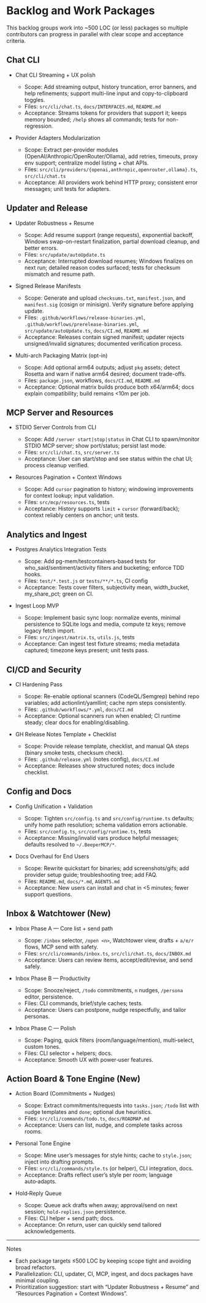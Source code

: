 # Backlog and Work Packages

This backlog groups work into ~500 LOC (or less) packages so multiple contributors can progress in parallel with clear scope and acceptance criteria.

## Chat CLI

- Chat CLI Streaming + UX polish
  - Scope: Add streaming output, history truncation, error banners, and help refinements; support multi-line input and copy-to-clipboard toggles.
  - Files: `src/cli/chat.ts`, `docs/INTERFACES.md`, `README.md`
  - Acceptance: Streams tokens for providers that support it; keeps memory bounded; `/help` shows all commands; tests for non-regression.

- Provider Adapters Modularization
  - Scope: Extract per-provider modules (OpenAI/Anthropic/OpenRouter/Ollama), add retries, timeouts, proxy env support; centralize model listing + chat APIs.
  - Files: `src/cli/providers/{openai,anthropic,openrouter,ollama}.ts`, `src/cli/chat.ts`
  - Acceptance: All providers work behind HTTP proxy; consistent error messages; unit tests for adapters.

## Updater and Release

- Updater Robustness + Resume
  - Scope: Add resume support (range requests), exponential backoff, Windows swap-on-restart finalization, partial download cleanup, and better errors.
  - Files: `src/update/autoUpdate.ts`
  - Acceptance: Interrupted download resumes; Windows finalizes on next run; detailed reason codes surfaced; tests for checksum mismatch and resume path.

- Signed Release Manifests
  - Scope: Generate and upload `checksums.txt`, `manifest.json`, and `manifest.sig` (cosign or minisign). Verify signature before applying update.
  - Files: `.github/workflows/release-binaries.yml`, `.github/workflows/prerelease-binaries.yml`, `src/update/autoUpdate.ts`, `docs/CI.md`, `README.md`
  - Acceptance: Releases contain signed manifest; updater rejects unsigned/invalid signatures; documented verification process.

- Multi-arch Packaging Matrix (opt-in)
  - Scope: Add optional arm64 outputs; adjust `pkg` assets; detect Rosetta and warn if native arm64 desired; document trade-offs.
  - Files: `package.json`, workflows, `docs/CI.md`, `README.md`
  - Acceptance: Optional matrix builds produce both x64/arm64; docs explain compatibility; build remains <10m per job.

## MCP Server and Resources

- STDIO Server Controls from CLI
  - Scope: Add `/server start|stop|status` in Chat CLI to spawn/monitor STDIO MCP server; show port/status; persist last mode.
  - Files: `src/cli/chat.ts`, `src/server.ts`
  - Acceptance: User can start/stop and see status within the chat UI; process cleanup verified.

- Resources Pagination + Context Windows
  - Scope: Add `cursor` pagination to history; windowing improvements for context lookup; input validation.
  - Files: `src/mcp/resources.ts`, tests
  - Acceptance: History supports `limit` + `cursor` (forward/back); context reliably centers on anchor; unit tests.

## Analytics and Ingest

- Postgres Analytics Integration Tests
  - Scope: Add pg-mem/testcontainers-based tests for who_said/sentiment/activity filters and bucketing; enforce TDD hooks.
  - Files: `test/*.test.js` or `tests/**/*.ts`, CI config
  - Acceptance: Tests cover filters, subjectivity mean, width_bucket, my_share_pct; green on CI.

- Ingest Loop MVP
  - Scope: Implement basic sync loop: normalize events, minimal persistence to SQLite logs and media, compute tz keys; remove legacy fetch import.
  - Files: `src/ingest/matrix.ts`, `utils.js`, tests
  - Acceptance: Can ingest test fixture streams; media metadata captured; timezone keys present; unit tests pass.

## CI/CD and Security

- CI Hardening Pass
  - Scope: Re-enable optional scanners (CodeQL/Semgrep) behind repo variables; add actionlint/yamllint; cache npm steps consistently.
  - Files: `.github/workflows/*.yml`, `docs/CI.md`
  - Acceptance: Optional scanners run when enabled; CI runtime steady; clear docs for enabling/disabling.

- GH Release Notes Template + Checklist
  - Scope: Provide release template, checklist, and manual QA steps (binary smoke tests, checksum check).
  - Files: `.github/release.yml` (notes config), `docs/CI.md`
  - Acceptance: Releases show structured notes; docs include checklist.

## Config and Docs

- Config Unification + Validation
  - Scope: Tighten `src/config.ts` and `src/config/runtime.ts` defaults; unify home path resolution; schema validation errors actionable.
  - Files: `src/config.ts`, `src/config/runtime.ts`, tests
  - Acceptance: Missing/invalid vars produce helpful messages; defaults resolved to `~/.BeeperMCP/*`.

- Docs Overhaul for End Users
  - Scope: Rewrite quickstart for binaries; add screenshots/gifs; add provider setup guide; troubleshooting tree; add FAQ.
  - Files: `README.md`, `docs/*.md`, `AGENTS.md`
  - Acceptance: New users can install and chat in <5 minutes; fewer support questions.

## Inbox & Watchtower (New)

- Inbox Phase A — Core list + send path
  - Scope: `/inbox` selector, `/open <n>`, Watchtower view, drafts + `a/e/r` flows, MCP send with safety.
  - Files: `src/cli/commands/inbox.ts`, `src/cli/chat.ts`, `docs/INBOX.md`
  - Acceptance: Users can review items, accept/edit/revise, and send safely.

- Inbox Phase B — Productivity
  - Scope: Snooze/reject, `/todo` commitments, `n` nudges, `/persona` editor, persistence.
  - Files: CLI commands, brief/style caches; tests.
  - Acceptance: Users can postpone, nudge respectfully, and tailor personas.

- Inbox Phase C — Polish
  - Scope: Paging, quick filters (room/language/mention), multi‑select, custom tones.
  - Files: CLI selector + helpers; docs.
  - Acceptance: Smooth UX with power‑user features.

## Action Board & Tone Engine (New)

- Action Board (Commitments + Nudges)
  - Scope: Extract commitments/requests into `tasks.json`; `/todo` list with `n`udge templates and `done`; optional due heuristics.
  - Files: `src/cli/commands/todo.ts`, `docs/ROADMAP.md`
  - Acceptance: Users can list, nudge, and complete tasks across rooms.

- Personal Tone Engine
  - Scope: Mine user’s messages for style hints; cache to `style.json`; inject into drafting prompts.
  - Files: `src/cli/commands/style.ts` (or helper), CLI integration, docs.
  - Acceptance: Drafts reflect user’s style per room; language auto‑adapts.

- Hold‑Reply Queue
  - Scope: Queue ack drafts when away; approval/send on next session; `hold-replies.json` persistence.
  - Files: CLI helper + send path; docs.
  - Acceptance: On return, user can quickly send tailored acknowledgements.

---

Notes

- Each package targets ≤500 LOC by keeping scope tight and avoiding broad refactors.
- Parallelization: CLI, updater, CI, MCP, ingest, and docs packages have minimal coupling.
- Prioritization suggestion: start with “Updater Robustness + Resume” and “Resources Pagination + Context Windows”.
